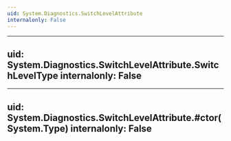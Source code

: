 ```yaml
---
uid: System.Diagnostics.SwitchLevelAttribute
internalonly: False
---
```


---
uid: System.Diagnostics.SwitchLevelAttribute.SwitchLevelType
internalonly: False
---

---
uid: System.Diagnostics.SwitchLevelAttribute.#ctor(System.Type)
internalonly: False
---
